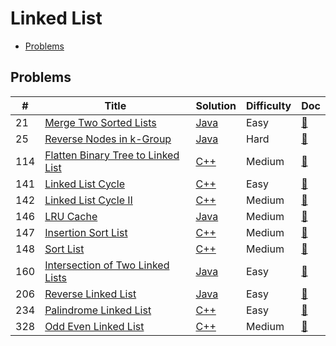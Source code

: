 # Linked List

- [Problems](#problems)

## Problems

| #   | Title | Solution | Difficulty | Doc |
| --- | ----- | -------- | ---------- | --- |
| 21 | [Merge Two Sorted Lists](https://leetcode.com/problems/merge-two-sorted-lists/) | [Java](../../code/java/21.java) | Easy | [📃](../../docs/21.%20Merge%20Two%20Sorted%20Lists.md) |
| 25 | [Reverse Nodes in k-Group](https://leetcode.com/problems/reverse-nodes-in-k-group/) | [Java](../../code/java/25.java) | Hard | [📃](../../docs/25.%20Reverse%20Nodes%20in%20k-Group.md) |
| 114 | [Flatten Binary Tree to Linked List](https://leetcode.com/problems/flatten-binary-tree-to-linked-list/) | [C++](../../code/cpp/114.cpp) | Medium | [📃](../../docs/114.%20Flatten%20Binary%20Tree%20to%20Linked%20List.md) |
| 141 | [Linked List Cycle](https://leetcode.com/problems/linked-list-cycle/) | [C++](../../code/cpp/141.cpp) | Easy | [📃](../../docs/141.%20Linked%20List%20Cycle.md) |
| 142 | [Linked List Cycle II](https://leetcode.com/problems/linked-list-cycle-ii/) | [C++](../../code/cpp/142.cpp) | Medium | [📃](../../docs/142.%20Linked%20List%20Cycle%20II.md) |
| 146 | [LRU Cache](https://leetcode.com/problems/lru-cache/) | [Java](../../code/java/146.java) | Medium | [📃](../../docs/146.%20LRU%20Cache.md) |
| 147 | [Insertion Sort List](https://leetcode.com/problems/insertion-sort-list/) | [C++](../../code/cpp/147.cpp) | Medium | [📃](../../docs/147.%20Insertion%20Sort%20List.md) |
| 148 | [Sort List](https://leetcode.com/problems/sort-list/) | [C++](../../code/cpp/148.cpp) | Medium | [📃](../../docs/148.%20Sort%20List.md) |
| 160 | [Intersection of Two Linked Lists](https://leetcode.com/problems/intersection-of-two-linked-lists/) | [Java](../../code/java/160.java) | Easy | [📃](../../docs/160.%20Intersection%20of%20Two%20Linked%20Lists.md) |
| 206 | [Reverse Linked List](https://leetcode.com/problems/reverse-linked-list/) | [Java](../../code/java/206.java) | Easy | [📃](../../docs/206.%20Reverse%20Linked%20List.md) |
| 234 | [Palindrome Linked List](https://leetcode.com/problems/palindrome-linked-list/) | [C++](../../code/cpp/234.cpp) | Easy | [📃](../../docs/234.%20Palindrome%20Linked%20List.md) |
| 328 | [Odd Even Linked List](https://leetcode.com/problems/odd-even-linked-list/) | [C++](../../code/cpp/328.cpp) | Medium | [📃](../../docs/328.%20Odd%20Even%20Linked%20List.md) |
